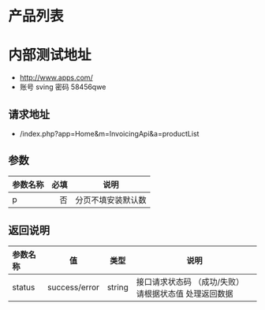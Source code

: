 # 产品列表

# 内部测试地址 

* http://www.apps.com/
* 账号 sving 密码 58456qwe

## 请求地址
*  /index.php?app=Home&m=InvoicingApi&a=productList

## 参数

| 参数名称      |    必填 | 说明  |
| :-------- | --------:| :--: |
| p  | 否 |  分页不填安装默认数   |

## 返回说明

| 参数名称  |      值|  类型     |说明     |
| :--------  |  ------- | ------| -------- |
|status     |success/error| string| 接口请求状态码  （成功/失败） 请根据状态值  处理返回数据|
